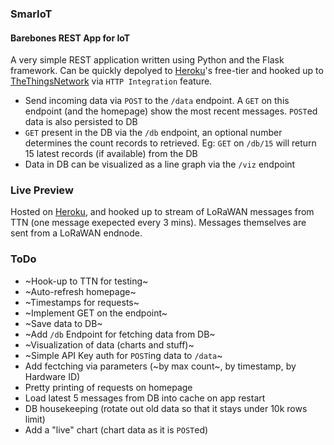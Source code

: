 ### SmarIoT
#### Barebones REST App for IoT
A very simple REST application written using Python and the Flask framework. Can be quickly depolyed to [Heroku](https://heroku.com)'s free-tier and hooked up to [TheThingsNetwork](https://thethingsnetwork.org) via `HTTP Integration` feature. 

- Send incoming data via `POST` to the `/data` endpoint. A `GET` on this endpoint (and the homepage) show the most recent messages. `POST`ed data is also persisted to DB
- `GET` present in the DB via the `/db` endpoint, an optional number determines the count records to retrieved. Eg: `GET` on `/db/15` will return 15 latest records (if available) from the DB
- Data in DB can be visualized as a line graph via the `/viz` endpoint

### Live Preview
Hosted on [Heroku](https://smariot.herokuapp.com/), and hooked up to stream of LoRaWAN messages from TTN (one message exepected every 3 mins). Messages themselves are sent from a LoRaWAN endnode.

### ToDo
- ~Hook-up to TTN for testing~
- ~Auto-refresh homepage~
- ~Timestamps for requests~
- ~Implement GET on the endpoint~
- ~Save data to DB~
- ~Add `/db` Endpoint for fetching data from DB~
- ~Visualization of data (charts and stuff)~
- ~Simple API Key auth for `POST`ing data to `/data`~
- Add fectching via parameters (~by max count~, by timestamp, by Hardware ID)
- Pretty printing of requests on homepage
- Load latest 5 messages from DB into cache on app restart
- DB housekeeping (rotate out old data so that it stays under 10k rows limit)
- Add a "live" chart (chart data as it is `POST`ed)
